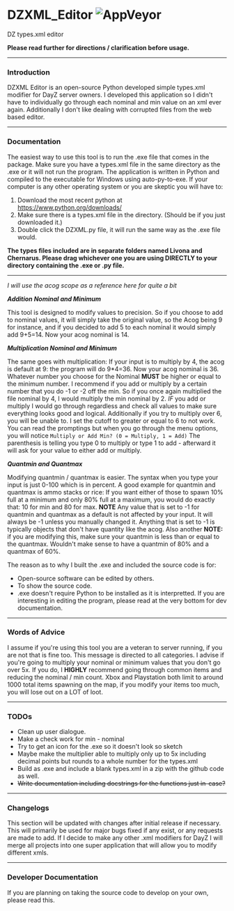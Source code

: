 # DZXML_Editor ![AppVeyor](https://img.shields.io/appveyor/build/AustinCBYUi/DZXML_Editor?color=Black&label=Build&logo=Passing&logoColor=Green)

DZ types.xml editor

**Please read further for directions / clarification before usage.**

---

### Introduction
DZXML Editor is an open-source Python developed simple types.xml modifier for DayZ server owners. I developed this
application so I didn't have to individually go through each nominal and min value on an xml ever again. Additionally
I don't like dealing with corrupted files from the web based editor.

---

### Documentation

The easiest way to use this tool is to run the .exe file that comes in the package. Make sure you have a types.xml file
in the same directory as the .exe or it will not run the program. The application is written in Python and compiled to the
executable for Windows using auto-py-to-exe. If your computer is any other operating system or you are skeptic you will have to:

1. Download the most recent python at https://www.python.org/downloads/
2. Make sure there is a types.xml file in the directory. (Should be if you just downloaded it.)
3. Double click the DZXML.py file, it will run the same way as the .exe file would.

**The types files included are in separate folders named Livona and Chernarus. Please drag whichever one you are using DIRECTLY to your directory containing the .exe or .py file.**

----------

*I will use the acog scope as a reference here for quite a bit*

***Addition Nominal and Minimum***

This tool is designed to modify values to precision. So if you choose to add to nominal values, it will simply take the original
value, so the Acog being 9 for instance, and if you decided to add 5 to each nominal it would simply add 9+5=14. Now your acog
nominal is 14.

***Multiplication Nominal and Minimum***

The same goes with multiplication: If your input is to multiply by 4, the acog is default at 9: the program will do 9*4=36. Now
your acog nominal is 36.
Whatever number you choose for the Nominal **MUST** be higher or equal to the minimum number. I recommend if you add or multiply
by a certain number that you do -1 or -2 off the min. So if you once again multiplied the file nominal by 4, I would multiply the
min nominal by 2. *IF* you add or multiply I would go through regardless and check all values to make sure everything looks good and logical. Additionally if you try to multiply over 6, you will be unable to. I set the cutoff to greater or equal to 6 to not work.
You can read the promptings but when you go through the menu options, you will notice `Multiply or Add Min? (0 = Multiply, 1 = Add)` The parenthesis is telling you type 0 to multiply or type 1 to add - afterward it will ask for your value to either add or multiply.

***Quantmin and Quantmax***

Modifying quantmin / quantmax is easier. The syntax when you type your input is just 0-100 which is in percent. A good example for quantmin and quantmax is ammo stacks or rice: If you want either of those to spawn 10% full at a minimum and only 80% full at a maximum, you would do exactly that: 10 for min and 80 for max. **NOTE** Any value that is set to -1 for quantmin and quantmax as a default is not affected by your input. It will always be -1 unless you manually changed it. Anything that is set to -1 is typically objects that don't have quantity like the acog. Also another **NOTE:** if you are modifying this, make sure your quantmin is less than or equal to the quantmax. Wouldn't make sense to have a quantmin of 80% and a quantmax of 60%.


The reason as to why I built the .exe and included the source code is for:
- Open-source software can be edited by others.
- To show the source code.
- .exe doesn't require Python to be installed as it is interpretted.
If you are interesting in editing the program, please read at the very bottom for dev documentation.

---

### Words of Advice
I assume if you're using this tool you are a veteran to server running, if you are not that is fine too. This message is
directed to all categories. I advise if you're going to multiply your nominal or minimum values that you don't go over 5x.
If you do, I **HIGHLY** recommend going through common items and reducing the nominal / min count. Xbox and Playstation both
limit to around 1000 total items spawning on the map, if you modify your items too much, you will lose out on a LOT of loot.

---

### TODOs
- Clean up user dialogue.
- Make a check work for min - nominal
- Try to get an icon for the .exe so it doesn't look so sketch
- Maybe make the multiplier able to multiply only up to 5x including decimal points but rounds to a whole number for the types.xml
- Build as .exe and include a blank types.xml in a zip with the github code as well.
- ~~Write documentation including docstrings for the functions just in-case?~~

---

### Changelogs
This section will be updated with changes after initial release if necessary. This will primarily be used for major bugs fixed if any exist, or any requests are made to add. If I decide to make any other .xml modifiers for DayZ I will merge all projects into one super application that will allow you to modify different xmls.

---

### Developer Documentation
If you are planning on taking the source code to develop on your own, please read this.
